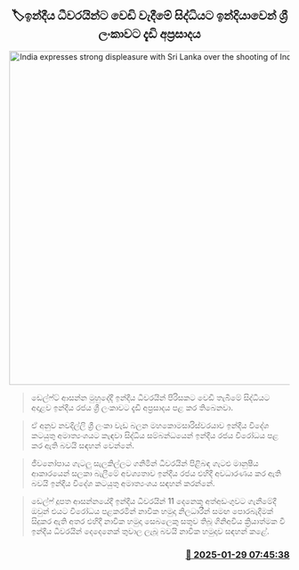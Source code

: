 <p align='center'><b><h2 align='center' title='India expresses strong displeasure with Sri Lanka over the shooting of Indian fishermen'>🏷ඉන්දීය ධීවරයින්ට වෙඩි වැදීමේ සිද්ධියට ඉන්දියාවෙන් ශ්‍රී ලංකාවට දැඩි අප්‍රසාදය</h2></b></p>
<p align='center'><img src='https://helakuru.sgp1.cdn.digitaloceanspaces.com/esana/images/lib/india-srilanka-flag-archived.jpg' width='600' alt='India expresses strong displeasure with Sri Lanka over the shooting of Indian fishermen'></p>

> ඩෙල්ෆ්ට් ආසන්න මුහුදේදී ඉන්දීය ධීවරයින් පිරිසකට වෙඩි තැබීමේ සිද්ධියට අදාළව ඉන්දීය රජය ශ්‍රී ලංකාවට දැඩි අප්‍රසාදය පළ කර තිබෙනවා.

> ඒ අනුව නවදිල්ලි ශ්‍රී ලංකා වැඩ බලන මහකොමසාරිස්වරයාව ඉන්දීය විදේශ කටයුතු අමාත්‍යංශයට කැඳවා සිද්ධිය සම්බන්ධයෙන් ඉන්දීය රජය විරෝධය පළ කර ඇති බවයි සඳහන් වෙන්නේ.

> ජීවනෝපාය ගැටලු සැලකිල්ලට ගනිමින් ධීවරයින් පිළිබඳ ගැටළු මානුෂීය ආකාරයෙන් සලකා බැලීමේ අවශ්‍යතාව ඉන්දීය රජය එහිදී අවධාරණය කර ඇති බවයි ඉන්දීය විදේශ කටයුතු අමාත්‍යංශය සඳහන් කරන්නේ.

> ඩෙල්ෆ් දූපත ආසන්නයේදී ඉන්දීය ධීවරයින් 11 දෙනෙකු අත්අඩංගුවට ගැනීමේදී ඔවුන් එයට විරෝධය පළකරමින් නාවික හමුදා නිලධාරීන් සමඟ පොරබැදීමක් සිදුකර ඇති අතර එහිදී නාවික හමුදා සෙබලෙකු සතුව තිබූ ගිනිඅවිය ක්‍රියාත්මක වී ඉන්දීය ධීවරයින් දෙදෙනෙක් තුවාල ලැබූ බවයි නාවික හමුදාව සඳහන් කළේ.



<h3 align='right'><a href='https://www.helakuru.lk/esana/p/106974/'>📅 2025-01-29 07:45:38</a></h3>
